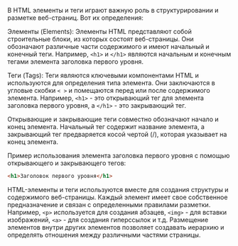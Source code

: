 В HTML элементы и теги играют важную роль в структурировании и разметке веб-страниц. Вот их определения:

Элементы (Elements):
Элементы HTML представляют собой строительные блоки, из которых состоят веб-страницы. Они обозначают различные части содержимого и имеют начальный и конечный теги. Например, `<h1>` и `</h1>` являются начальным и конечным тегами элемента заголовка первого уровня.

Теги (Tags):
Теги являются ключевыми компонентами HTML и используются для определения типа элемента. Они заключаются в угловые скобки `< >` и помещаются перед или после содержимого элемента. Например, `<h1>` - это открывающий тег для элемента заголовка первого уровня, а `</h1>` - это закрывающий тег.

Открывающие и закрывающие теги совместно обозначают начало и конец элемента. Начальный тег содержит название элемента, а закрывающий тег предваряется косой чертой (/), которая указывает на конец элемента.

Пример использования элемента заголовка первого уровня с помощью открывающего и закрывающего тегов:
```html
<h1>Заголовок первого уровня</h1>
```

HTML-элементы и теги используются вместе для создания структуры и содержимого веб-страницы. Каждый элемент имеет свое собственное предназначение и связан с определенными правилами разметки. Например, `<p>` используется для создания абзацев, `<img>` - для вставки изображений, `<a>` - для создания гиперссылок и т.д. Размещение элементов внутри других элементов позволяет создавать иерархию и определять отношения между различными частями страницы.